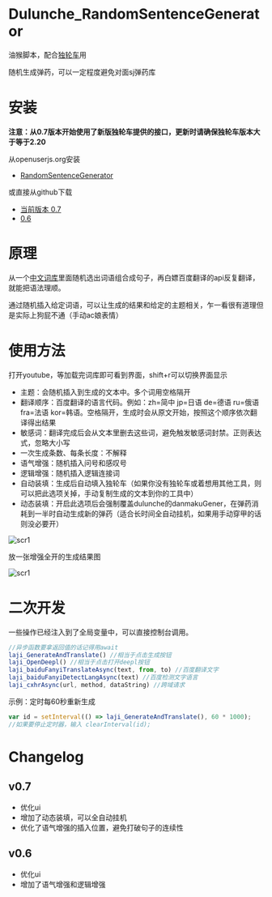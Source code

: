 # Dulunche_RandomSentenceGenerator

油猴脚本，配合[独轮车](https://greasyfork.org/zh-CN/scripts/412464-youtube%E7%8B%AC%E8%BD%AE%E8%BD%A6-auto-youtube-chat-sender)用

随机生成弹药，可以一定程度避免对面sj弹药库

# 安装

**注意：从0.7版本开始使用了新版独轮车提供的接口，更新时请确保独轮车版本大于等于2.20**

从openuserjs.org安装

- [RandomSentenceGenerator](https://openuserjs.org/scripts/sqrl/RandomSentenceGenerator)

或直接从github下载

- [当前版本 0.7](https://github.com/c4d0/Dulunche_RandomSentenceGenerator/raw/main/randomsentencegenerator.user.js)
- [0.6](https://github.com/c4d0/Dulunche_RandomSentenceGenerator/raw/main/legacy/randomsentencegenerator_v0.6.user.js)

# 原理

从一个[中文词库](https://gist.github.com/c4d0/47b712b20ac1f85724048d500909d1cc)里面随机选出词语组合成句子，再白嫖百度翻译的api反复翻译，就能把语法理顺。

通过随机插入给定词语，可以让生成的结果和给定的主题相关，乍一看很有道理但是实际上狗屁不通（手动ac娘表情）

# 使用方法

打开youtube，等加载完词库即可看到界面，shift+r可以切换界面显示

- 主题：会随机插入到生成的文本中。多个词用空格隔开
- 翻译顺序：百度翻译的语言代码。例如：zh=简中 jp=日语 de=德语 ru=俄语 fra=法语 kor=韩语。空格隔开，生成时会从原文开始，按照这个顺序依次翻译得出结果
- 敏感词：翻译完成后会从文本里删去这些词，避免触发敏感词封禁。正则表达式，忽略大小写
- 一次生成条数、每条长度：不解释
- 语气增强：随机插入问号和感叹号
- 逻辑增强：随机插入逻辑连接词
- 自动装填：生成后自动填入独轮车（如果你没有独轮车或着想用其他工具，则可以把此选项关掉，手动复制生成的文本到你的工具中）
- 动态装填：开启此选项后会强制覆盖dulunche的danmakuGener，在弹药消耗到一半时自动生成新的弹药（适合长时间全自动挂机，如果用手动穿甲的话则没必要开）


![scr1](https://github.com/c4d0/Dulunche_RandomSentenceGenerator/raw/main/img/2020-10-26_11-38-26_chrome.png)

放一张增强全开的生成结果图

![scr1](https://github.com/c4d0/Dulunche_RandomSentenceGenerator/raw/main/2020-10-25_18-49-20_chrome.png)

# 二次开发

一些操作已经注入到了全局变量中，可以直接控制台调用。
``` js
//异步函数要拿返回值的话记得用await
laji_GenerateAndTranslate() //相当于点击生成按钮
laji_OpenDeepl() //相当于点击打开deepl按钮
laji_baiduFanyiTranslateAsync(text, from, to) //百度翻译文字
laji_baiduFanyiDetectLangAsync(text) //百度检测文字语言
laji_cxhrAsync(url, method, dataString) //跨域请求
```

示例：定时每60秒重新生成
``` js
var id = setInterval(() => laji_GenerateAndTranslate(), 60 * 1000);
//如果要停止定时器，输入 clearInterval(id);
```

# Changelog

## v0.7
- 优化ui
- 增加了动态装填，可以全自动挂机
- 优化了语气增强的插入位置，避免打破句子的连续性

## v0.6
- 优化ui
- 增加了语气增强和逻辑增强

